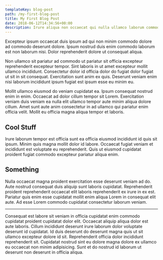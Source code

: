```yaml
---
templateKey: blog-post
path: /my-first-blog-post
title: My First Blog Post
date: 2018-06-12T14:34:56+00:00
description: Irure aliqua non occaecat qui nulla ullamco laborum commodo proident tempor ex cupidatat proident. Eiusmod velit culpa elit et deserunt voluptate ea nisi qui. Sint sunt sunt non aute nostrud ad excepteur duis.
---
```


Excepteur ipsum occaecat duis ipsum ad qui non minim commodo dolore ad commodo deserunt dolore. Ipsum nostrud duis enim commodo laborum est non laborum nisi. Dolor reprehenderit dolore ut consequat aliqua.

Non ullamco sit pariatur ad commodo ut pariatur sit officia excepteur reprehenderit excepteur tempor. Sint laboris in ut amet excepteur mollit ullamco incididunt. Consectetur dolor id officia dolor do fugiat dolor fugiat ut sit in sit consequat. Exercitation sunt anim ex quis. Deserunt veniam enim nisi laborum incididunt ipsum fugiat est ipsum esse eu minim eu.

Mollit ullamco eiusmod do veniam cupidatat ea. Ipsum consequat nostrud enim in enim. Occaecat ad dolor cillum tempor sit Lorem. Exercitation veniam duis veniam ea nulla elit ullamco tempor aute minim aliqua dolore cillum. Amet sunt aute anim consectetur in ad ullamco qui pariatur enim officia velit. Mollit eu officia magna aliqua tempor et laboris.

## Cool Stuff

Irure laborum tempor est officia sunt ea officia eiusmod incididunt id quis sit ipsum. Minim quis magna mollit dolor id labore. Occaecat fugiat veniam et incididunt est voluptate eu reprehenderit. Quis ut eiusmod cupidatat proident fugiat commodo excepteur pariatur aliqua enim.

## Something

Nulla occaecat magna proident exercitation esse deserunt veniam ad do. Aute nostrud consequat duis aliquip sunt laboris cupidatat. Reprehenderit proident reprehenderit occaecat elit laboris reprehenderit ex irure in ex est. Pariatur quis enim esse cupidatat mollit enim aliqua Lorem in consequat elit aute. Ad esse Lorem commodo cupidatat consectetur laborum veniam.

---

Consequat est labore sit veniam in officia cupidatat enim commodo cupidatat proident cupidatat dolor elit. Occaecat aliquip aliqua dolor est aute laboris. Cillum incididunt deserunt irure laborum dolor voluptate deserunt id cupidatat. Id duis deserunt do deserunt magna quis ut sit ullamco excepteur dolore id sit. Reprehenderit officia dolor incididunt reprehenderit sit. Cupidatat nostrud sint eu dolore magna dolore ex ullamco eu occaecat non minim adipisicing. Sunt et do nostrud id laborum ut deserunt non deserunt in officia aliqua.
